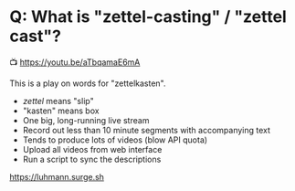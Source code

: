 # Q: What is "zettel-casting" / "zettel cast"?

📺 https://youtu.be/aTbqamaE6mA

This is a play on words for "zettelkasten".

* *zettel* means "slip"
* "kasten" means box
* One big, long-running live stream
* Record out less than 10 minute segments with accompanying text
* Tends to produce lots of videos (blow API quota)
* Upload all videos from web interface
* Run a script to sync the descriptions

https://luhmann.surge.sh
